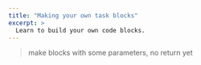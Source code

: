 ```yaml
---
title: "Making your own task blocks"
excerpt: >
  Learn to build your own code blocks.
---
```


> make blocks with some parameters, no return yet
